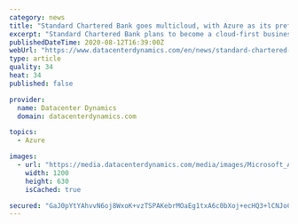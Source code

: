 ```yaml
---
category: news
title: "Standard Chartered Bank goes multicloud, with Azure as its preferred partner"
excerpt: "Standard Chartered Bank plans to become a cloud-first business, adopting a multicloud strategy - but with Microsoft Azure at the top of the list. The two companies entered into a three-year strategic partnership,"
publishedDateTime: 2020-08-12T16:39:00Z
webUrl: "https://www.datacenterdynamics.com/en/news/standard-chartered-bank-goes-multicloud-azure-its-preferred-partner/"
type: article
quality: 34
heat: 34
published: false

provider:
  name: Datacenter Dynamics
  domain: datacenterdynamics.com

topics:
  - Azure

images:
  - url: "https://media.datacenterdynamics.com/media/images/Microsoft_Azure.2e16d0ba.fill-1200x630.jpg"
    width: 1200
    height: 630
    isCached: true

secured: "GaJ0pYtYAhvvN6oj8WxoK+vzTSPAKebrMOaEg1txA6c0bXoj+ecHQ3+lCNJoCYha05FOe93U3eNV44UqDu+sEHy3r0dQrNg9BnGGgYdSzsfSpBSpCCh2Jh3hEOuIRd8vu80v8mC1V0UmXIzyEQwmn/7SAvR9FdiiWPr3Eg11W/mR0kABRZMvmMk75VAJnyBQpUVhZosLVBfn9iUH7fSy1S47yVXPtHzvhx9ozdtVzS/CgsXnfeffK1vTFS4Bj1s6CJvyxTBUliKYJgoWTI35IcC+usSLzuSdK+fME43PO2kOtNxhFqcukQOEBDraYxrCtM6eUa8qKGpefvY9SAFikQ==;v8pRVcv9JwjGMsF/+2rklw=="
---
```


